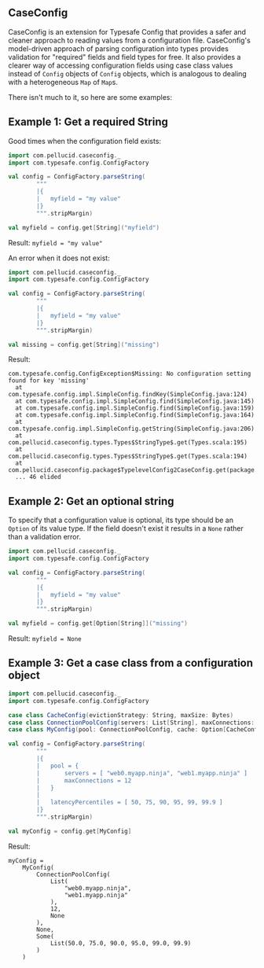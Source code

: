 ## CaseConfig

CaseConfig is an extension for Typesafe Config that provides a safer and cleaner
approach to reading values from a configuration file. CaseConfig's model-driven
approach of parsing configuration into types provides validation for "required"
fields and field types for free. It also provides a clearer way of accessing
configuration fields using case class values instead of `Config` objects of
`Config` objects, which is analogous to dealing with a heterogeneous `Map` of
`Map`s.

There isn't much to it, so here are some examples:

## Example 1: Get a required String

Good times when the configuration field exists:
```scala
import com.pellucid.caseconfig._
import com.typesafe.config.ConfigFactory

val config = ConfigFactory.parseString(
        """
        |{
        |   myfield = "my value"
        |}
        """.stripMargin)

val myfield = config.get[String]("myfield")
```

Result: `myfield = "my value"`

An error when it does not exist:
```scala
import com.pellucid.caseconfig._
import com.typesafe.config.ConfigFactory

val config = ConfigFactory.parseString(
        """
        |{
        |   myfield = "my value"
        |}
        """.stripMargin)

val missing = config.get[String]("missing")
```

Result:

```
com.typesafe.config.ConfigException$Missing: No configuration setting found for key 'missing'
  at com.typesafe.config.impl.SimpleConfig.findKey(SimpleConfig.java:124)
  at com.typesafe.config.impl.SimpleConfig.find(SimpleConfig.java:145)
  at com.typesafe.config.impl.SimpleConfig.find(SimpleConfig.java:159)
  at com.typesafe.config.impl.SimpleConfig.find(SimpleConfig.java:164)
  at com.typesafe.config.impl.SimpleConfig.getString(SimpleConfig.java:206)
  at com.pellucid.caseconfig.types.Types$StringType$.get(Types.scala:195)
  at com.pellucid.caseconfig.types.Types$StringType$.get(Types.scala:194)
  at com.pellucid.caseconfig.package$TypelevelConfig2CaseConfig.get(package.scala:52)
  ... 46 elided
```

## Example 2: Get an optional string

To specify that a configuration value is optional, its type should be an
`Option` of its value type. If the field doesn't exist it results in a `None`
rather than a validation error.

```scala
import com.pellucid.caseconfig._
import com.typesafe.config.ConfigFactory

val config = ConfigFactory.parseString(
        """
        |{
        |   myfield = "my value"
        |}
        """.stripMargin)

val myfield = config.get[Option[String]]("missing")
```

Result: `myfield = None`

## Example 3: Get a case class from a configuration object

```scala
import com.pellucid.caseconfig._
import com.typesafe.config.ConfigFactory

case class CacheConfig(evictionStrategy: String, maxSize: Bytes)
case class ConnectionPoolConfig(servers: List[String], maxConnections: Int, minConnections: Option[Int])
case class MyConfig(pool: ConnectionPoolConfig, cache: Option[CacheConfig], latencyPercentiles: Optional[List[Double]])

val config = ConfigFactory.parseString(
        """
        |{
        |   pool = {
        |       servers = [ "web0.myapp.ninja", "web1.myapp.ninja" ]
        |       maxConnections = 12
        |   }
        |
        |   latencyPercentiles = [ 50, 75, 90, 95, 99, 99.9 ]
        |}
        """.stripMargin)

val myConfig = config.get[MyConfig]
```

Result:

```
myConfig =
    MyConfig(
        ConnectionPoolConfig(
            List(
                "web0.myapp.ninja",
                "web1.myapp.ninja"
            ),
            12,
            None
        ),
        None,
        Some(
            List(50.0, 75.0, 90.0, 95.0, 99.0, 99.9)
        )
    )
```

